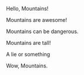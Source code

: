Hello, Mountains!

Mountains are awesome!

Mountains can be dangerous.

Mountains are tall!

A lie or something

Wow, Mountains.
